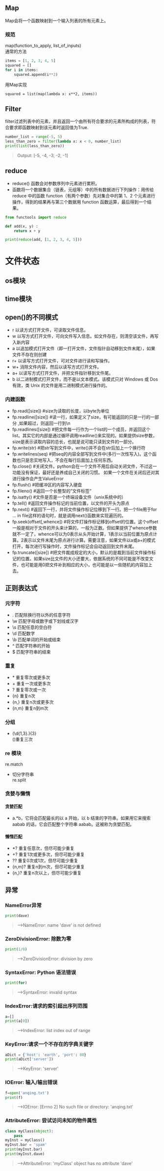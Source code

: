 ## Map
Map会将一个函数映射到一个输入列表的所有元素上。
### 规范
map(function_to_apply, list_of_inputs)  
通常的方法
```python
items = [1, 2, 3, 4, 5]
squared = []
for i in items:
    squared.append(i**2)
```
用Map实现
```pythonitems = [1, 2, 3, 4, 5]
squared = list(map(lambda x: x**2, items))

```
## Filter  
filter过滤列表中的元素，并且返回一个由所有符合要求的元素所构成的列表，符合要求即函数映射到该元素时返回值为True. 
```python
number_list = range(-5, 5)
less_than_zero = filter(lambda x: x < 0, number_list)
print(list(less_than_zero))  
```
> Output: [-5, -4, -3, -2, -1]

## reduce
- reduce() 函数会对参数序列中元素进行累积。
- 函数将一个数据集合（链表，元组等）中的所有数据进行下列操作：用传给 reduce 中的函数 function（有两个参数）先对集合中的第 1、2 个元素进行操作，得到的结果再与第三个数据用 function 函数运算，最后得到一个结果。
```python
from functools import reduce

def add(x, y) :
    return x + y

print(reduce(add, [1, 2, 3, 4, 5]))
```
# 文件状态
## os模块


## time模块

## open()的不同模式
- r	 以读方式打开文件，可读取文件信息。
- w	 以写方式打开文件，可向文件写入信息。如文件存在，则清空该文件，再写入新内容
- a	 以追加模式打开文件（即一打开文件，文件指针自动移到文件末尾），如果文件不存在则创建
- r+ 以读写方式打开文件，可对文件进行读和写操作。
- w+ 消除文件内容，然后以读写方式打开文件。
- a+ 以读写方式打开文件，并把文件指针移到文件尾。
- b	 以二进制模式打开文件，而不是以文本模式。该模式只对 Windows 或 Dos 有效，类 Unix 的文件是用二进制模式进行操作的。

### 内建函数
- fp.read([size]) #size为读取的长度，以byte为单位 
- fp.readline([size]) #读一行，如果定义了size，有可能返回的只是一行的一部分 ,如果超过，则返回一行到\n 
- fp.readlines([size]) #把文件每一行作为一个list的一个成员，并返回这个list。其实它的内部是通过循环调用readline()来实现的。如果提供size参数，size是表示读取内容的总长，也就是说可能只读到文件的一部分。 
- fp.write(str) #把str写到文件中，write()并不会在str后加上一个换行符 
- fp.writelines(seq) #把seq的内容全部写到文件中(多行一次性写入)。这个函数也只是忠实地写入，不会在每行后面加上任何东西。 
- fp.close() #关闭文件。python会在一个文件不用后自动关闭文件，不过这一功能没有保证，最好还是养成自己关闭的习惯。 如果一个文件在关闭后还对其进行操作会产生ValueError 
- fp.flush() #把缓冲区的内容写入硬盘 
- fp.fileno() #返回一个长整型的”文件标签“ 
- fp.isatty() #文件是否是一个终端设备文件（unix系统中的） 
- fp.tell() #返回文件操作标记的当前位置，以文件的开头为原点 
- fp.next() #返回下一行，并将文件操作标记位移到下一行。把一个file用于for … in file这样的语句时，就是调用next()函数来实现遍历的。 
- fp.seek(offset[,whence]) #将文件打操作标记移到offset的位置。这个offset一般是相对于文件的开头来计算的，一般为正数。但如果提供了whence参数就不一定了，whence可以为0表示从头开始计算，1表示以当前位置为原点计算。2表示以文件末尾为原点进行计算。需要注意，如果文件以a或a+的模式打开，每次进行写操作时，文件操作标记会自动返回到文件末尾。 
- fp.truncate([size]) #把文件裁成规定的大小，默认的是裁到当前文件操作标记的位置。如果size比文件的大小还要大，依据系统的不同可能是不改变文件，也可能是用0把文件补到相应的大小，也可能是以一些随机的内容加上去。

## 正则表达式

### 元字符
- .	 匹配除换行符以外的任意字符
- \w 匹配字母或数字或下划线或汉字
- \s 匹配任意的空白符
- \d 匹配数字
- \b 匹配单词的开始或结束
- ^  匹配字符串的开始
- $	 匹配字符串的结束

### 重复
- \*	重复零次或更多次
- \+	重复一次或更多次
- ?	    重复零次或一次
- {n}	重复n次
- {n,}	重复n次或更多次
- {n,m}	重复n到m次
### 分组
- (\d{1,3}\.){3}  
()重复三次

### re 模块
re.match
- 切分字符串  
re.split

### 贪婪与懒惰
#### 贪婪匹配
- a.*b，它将会匹配最长的以 a 开始，以 b 结束的字符串。如果用它来搜索 aabab 的话，它会匹配整个字符串 aabab。这被称为贪婪匹配。

#### 懒惰匹配
- *?	 重复任意次，但尽可能少重复
- +?	 重复1次或更多次，但尽可能少重复
- ??	 重复0次或1次，但尽可能少重复
- {n,m}? 重复n到m次，但尽可能少重复
- {n,}?	 重复n次以上，但尽可能少重复

## 异常
### NameError异常
```python
print(dave)
```
>  -->NameError: name 'dave' is not defined

### ZeroDivisionError: 除数为零
```python
print(1/0)
```

> -->ZeroDivisionError: division by zero

### SyntaxError: Python 语法错误
```python
print(for)
```
> -->SyntaxError: invalid syntax

### IndexError:请求的索引超出序列范围
```python
a=[]
print(a[0])
```
> -->IndexError: list index out of range

### KeyError:请求一个不存在的字典关键字
```python
aDict = {'host': 'earth', 'port': 80}
print(aDict['server'])
```
> -->KeyError: 'server'

### IOError: 输入/输出错误
```python
f=open('anqing.txt')
print(f)
```
> -->IOError: [Errno 2] No such file or directory: 'anqing.txt'


### AttributeError: 尝试访问未知的物件属性
```python
class myClass(object):
    pass
myInst = myClass()
myInst.bar = 'spam'
print(myInst.bar)
print(myInst.dave)
```
> -->AttributeError: 'myClass' object has no attribute 'dave'
